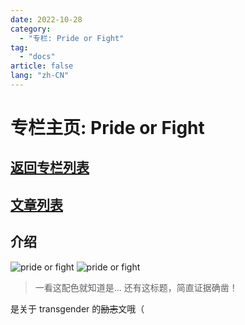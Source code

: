 ```yaml
---
date: 2022-10-28
category:
  - "专栏: Pride or Fight"
tag:
  - "docs"
article: false
lang: "zh-CN"
---
```


<!-- more -->

# 专栏主页: Pride or Fight

## [返回专栏列表](posts/welcome.html#专栏列表)

## [文章列表](category/专栏-pride-or-fight)

## 介绍

![pride or fight](./res/images/pof.png#light)
![pride or fight](./res/images/pof-dark.png#dark)

> 一看这配色就知道是... 还有这标题，简直证据确凿！

是关于 transgender 的~~励志~~文哦（
